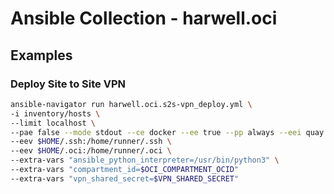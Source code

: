 # Ansible Collection - harwell.oci

## Examples

### Deploy Site to Site VPN

```bash
ansible-navigator run harwell.oci.s2s-vpn_deploy.yml \
-i inventory/hosts \
--limit localhost \
--pae false --mode stdout --ce docker --ee true --pp always --eei quay.io/scottharwell/cloud-ee:latest \
--eev $HOME/.ssh:/home/runner/.ssh \
--eev $HOME/.oci:/home/runner/.oci \
--extra-vars "ansible_python_interpreter=/usr/bin/python3" \
--extra-vars "compartment_id=$OCI_COMPARTMENT_OCID"
--extra-vars "vpn_shared_secret=$VPN_SHARED_SECRET"
```
